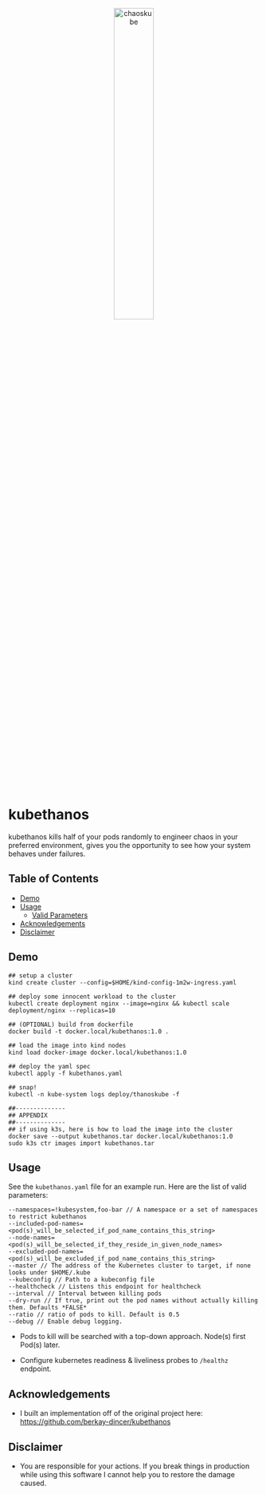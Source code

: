 <p align="center"><img src ="https://github.com/berkay-dincer/kubethanos/blob/master/kubethanos.png" width="40%" align="center" alt="chaoskube"></p>

# kubethanos
kubethanos kills half of your pods randomly to engineer chaos in your preferred environment, gives you the opportunity to see how your system behaves under failures. 

## Table of Contents
- [Demo](#demo)
- [Usage](#usage)
  * [Valid Parameters](#applying)
- [Acknowledgements](#acknowledgements)  
- [Disclaimer](#disclaimer)  

## Demo
```
## setup a cluster
kind create cluster --config=$HOME/kind-config-1m2w-ingress.yaml

## deploy some innocent workload to the cluster
kubectl create deployment nginx --image=nginx && kubectl scale deployment/nginx --replicas=10

## (OPTIONAL) build from dockerfile
docker build -t docker.local/kubethanos:1.0 .

## load the image into kind nodes
kind load docker-image docker.local/kubethanos:1.0

## deploy the yaml spec
kubectl apply -f kubethanos.yaml

## snap!
kubectl -n kube-system logs deploy/thanoskube -f

##--------------
## APPENDIX
##--------------
## if using k3s, here is how to load the image into the cluster
docker save --output kubethanos.tar docker.local/kubethanos:1.0
sudo k3s ctr images import kubethanos.tar 

```

## Usage

See the `kubethanos.yaml` file for an example run. Here are the list of valid parameters:

```
--namespaces=!kubesystem,foo-bar // A namespace or a set of namespaces to restrict kubethanos
--included-pod-names=<pod(s)_will_be_selected_if_pod_name_contains_this_string>
--node-names=<pod(s)_will_be_selected_if_they_reside_in_given_node_names>
--excluded-pod-names=<pod(s)_will_be_excluded_if_pod_name_contains_this_string>
--master // The address of the Kubernetes cluster to target, if none looks under $HOME/.kube
--kubeconfig // Path to a kubeconfig file
--healthcheck // Listens this endpoint for healthcheck
--interval // Interval between killing pods
--dry-run // If true, print out the pod names without actually killing them. Defaults *FALSE*
--ratio // ratio of pods to kill. Default is 0.5 
--debug // Enable debug logging.
```

* Pods to kill will be searched with a top-down approach. Node(s) first Pod(s) later.

* Configure kubernetes readiness & liveliness probes to `/healthz` endpoint.


## Acknowledgements

* I built an implementation off of the original project here: https://github.com/berkay-dincer/kubethanos


## Disclaimer

* You are responsible for your actions. If you break things in production while using this software I cannot help you to restore the damage caused.  


